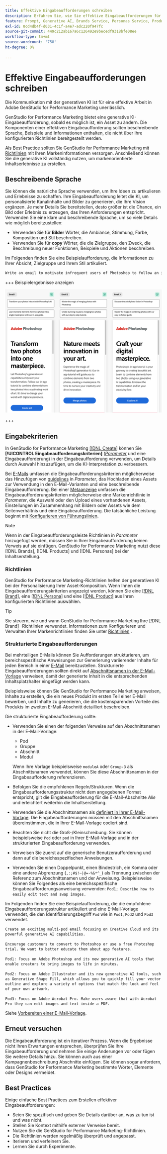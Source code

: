 ```yaml
---
title: Effektive Eingabeaufforderungen schreiben
description: Erfahren Sie, wie Sie effektive Eingabeaufforderungen für Adobe GenStudio for Performance Marketing schreiben.
feature: Prompt, Generative AI, Brands Service, Personas Service, Products Service, Guidelines
exl-id: 0cd4db4f-d031-4c1f-a4e7-adc220f947fc
source-git-commit: 449c212ab167a6c126492e9becedf9318bfe08ee
workflow-type: tm+mt
source-wordcount: '758'
ht-degree: 0%

---
```


# Effektive Eingabeaufforderungen schreiben

Die Kommunikation mit der generativen KI ist für eine effektive Arbeit in Adobe GenStudio for Performance Marketing unerlässlich.

GenStudio for Performance Marketing bietet eine generative KI-Eingabeaufforderung, sobald es möglich ist, ein Asset zu ändern. Die Komponenten einer effektiven Eingabeaufforderung sollten beschreibende Sprache, Beispiele und Informationen enthalten, die nicht über Ihre konfigurierten Richtlinien bereitgestellt werden.

Als Best Practice sollten Sie GenStudio for Performance Marketing mit [Richtlinien](/help/user-guide/guidelines/overview.md) mit Ihren Markeninformationen versorgen. Anschließend können Sie die generative KI vollständig nutzen, um markenorientierte Inhaltserlebnisse zu erstellen.

## Beschreibende Sprache

Sie können die natürliche Sprache verwenden, um Ihre Ideen zu artikulieren und Erlebnisse zu schaffen. Ihre Eingabeaufforderung leitet die KI, um personalisierte Kanalinhalte und Bilder zu generieren, die Ihre Vision ergänzen. Je mehr Details Sie bereitstellen, desto größer ist die Chance, ein Bild oder Erlebnis zu erzeugen, das Ihren Anforderungen entspricht. Verwenden Sie eine klare und beschreibende Sprache, um so viele Details wie möglich bereitzustellen:

- Verwenden Sie für **Bilder** Wörter, die Ambiance, Stimmung, Farbe, Komposition und Stil beschreiben.
- Verwenden Sie für **copy** Wörter, die die Zielgruppe, den Zweck, die Beschreibung neuer Funktionen, Beispiele und Aktionen beschreiben.

Im Folgenden finden Sie eine Beispielaufforderung, die Informationen zu Ihrer Absicht, Zielgruppe und Ihrem Stil artikuliert.

```bash
Write an email to motivate infrequent users of Photoshop to follow an in-app tutorial that teaches them to combine elements of two photos into a beautiful work of art. Highlight the generative AI capabilities of Photoshop and use references to natural imagery.
```

+++ Beispielergebnisse anzeigen

![drei generierte E-Mails](/help/assets/sample-email.png)

+++

## Eingabekriterien

In GenStudio for Performance Marketing [[!DNL Create]](/help/user-guide/create/overview.md) können Sie **[!UICONTROL Eingabeaufforderungskriterien]** ([_Parameter_](/help/user-guide/create/overview.md#parameters) und eine Eingabeaufforderung) in der Eingabeaufforderung verwenden, um Details durch Auswahl hinzuzufügen, um die KI-Interpretation zu verbessern.

Bei [E-Mails](/help/user-guide/create/email-experiences.md) umfassen die Eingabeaufforderungskriterien möglicherweise das Hinzufügen von [guidelines](/help/user-guide/guidelines/overview.md) in _Parameter_, das Hochladen eines Assets zur Verwendung in den E-Mail-Varianten und eine beschreibende Eingabeaufforderung. Bei einer [Metaanzeige](/help/user-guide/create/create-meta-ad.md) umfassen die Eingabeaufforderungskriterien möglicherweise eine Markenrichtlinie in _Parameter_, die Auswahl oder den Upload eines vorhandenen Assets, Einstellungen im Zusammenhang mit Bildern oder Assets wie dem Seitenverhältnis und eine Eingabeaufforderung. Die tatsächliche Leistung beginnt mit [Konfigurieren von Führungslinien](/help/user-guide/guidelines/add-guidelines.md).

>[!NOTE]
>
>Wenn in der Eingabeaufforderungsleiste Richtlinien in _Parameter_ hinzugefügt werden, müssen Sie in Ihrer Eingabeaufforderung keinen Verweis auf sie einfügen. GenStudio for Performance Marketing nutzt diese [!DNL Brands], [!DNL Products] und [!DNL Personas] bei der Inhaltserstellung.

### Richtlinien

GenStudio for Performance Marketing-Richtlinien helfen der generativen KI bei der Personalisierung Ihrer Asset-Komposition. Wenn Ihnen die Eingabeaufforderungskriterien angezeigt werden, können Sie eine [[!DNL Brand]](/help/user-guide/guidelines/brands.md), eine [[!DNL Persona]](/help/user-guide/guidelines/personas.md) und eine [[!DNL Product]](/help/user-guide/guidelines/products.md) aus Ihren konfigurierten Richtlinien auswählen.

>[!TIP]
>
>Sie steuern, wie und wann GenStudio for Performance Marketing Ihre [!DNL Brand] -Richtlinien verwendet. Informationen zum Konfigurieren und Verwalten Ihrer Markenrichtlinien finden Sie unter [Richtlinien](/help/user-guide/guidelines/overview.md) .

### Strukturierte Eingabeaufforderungen

Bei mehrteiligen E-Mails können Sie Aufforderungen strukturieren, um bereichsspezifische Anweisungen zur Generierung variierender Inhalte für jeden Bereich in einer [E-Mail](/help/user-guide/create/email-experiences.md) bereitzustellen. Strukturierte Eingabeaufforderungen sollten direkt auf [Abschnittsnamen in der E-Mail-Vorlage](/help/user-guide/content/email-template.md#multi-section-emails) verweisen, damit der generierte Inhalt in die entsprechenden Inhaltsplatzhalter eingefügt werden kann.

Beispielsweise können Sie GenStudio for Performance Marketing anweisen, Inhalte zu erstellen, die ein neues Produkt im ersten Teil einer E-Mail bewerben, und Inhalte zu generieren, die die kostensparenden Vorteile des Produkts im zweiten E-Mail-Abschnitt detailliert beschreiben.

Die strukturierte Eingabeaufforderung sollte:

- Verwenden Sie einen der folgenden Verweise auf den Abschnittsnamen in der E-Mail-Vorlage:
   - Pod
   - Gruppe
   - Abschnitt
   - Modul

  Wenn Ihre Vorlage beispielsweise `moduleA` oder `Group-3` als Abschnittsnamen verwendet, können Sie diese Abschnittsnamen in der Eingabeaufforderung referenzieren.

- Befolgen Sie die empfohlenen Regeln/Strukturen. Wenn die Eingabeaufforderungsstruktur nicht dem angegebenen Format entspricht, gilt die Eingabeaufforderung für die E-Mail-Abschnitte *Alle* und erleichtert weiterhin die Inhaltserstellung.
- Verwenden Sie die Abschnittsnamen als [definiert in Ihrer E-Mail-Vorlage](/help/user-guide/content/email-template.md#code-an-email-template). Die Eingabeaufforderungen müssen mit den Abschnittsnamen übereinstimmen, die in Ihrer E-Mail-Vorlage codiert sind.
- Beachten Sie nicht die Groß-/Kleinschreibung. Sie können beispielsweise `Pod` oder `pod` in Ihrer E-Mail-Vorlage und in der strukturierten Eingabeaufforderung verwenden.
- Verweisen Sie zuerst auf die generische Benutzeraufforderung und dann auf die bereichsspezifischen Anweisungen.
- Verwenden Sie einen Doppelpunkt, einen Bindestrich, ein Komma oder eine andere Abgrenzung (`,:;#$!~|@=-%&*^_`) als Trennung zwischen der Referenz zum Abschnittsnamen und der Anweisung. Beispielsweise können Sie Folgendes als eine bereichsspezifische Eingabeaufforderungsanweisung verwenden: `Pod1; Describe how to easily edit text and swap images.`

Im Folgenden finden Sie eine Beispielaufforderung, die die empfohlene Eingabeaufforderungsstruktur artikuliert und eine E-Mail-Vorlage verwendet, die den Identifizierungsbegriff `Pod` wie in `Pod1`, `Pod2` und `Pod3` verwendet.

```properties
Create an exciting multi-pod email focusing on Creative Cloud and its powerful generative AI capabilities.

Encourage customers to convert to Photoshop or use a free Photoshop trial. We want to better educate them about app features.

Pod1: Focus on Adobe Photoshop and its new generative AI tools that enable creators to bring images to life in minutes.

Pod2: Focus on Adobe Illustrator and its new generative AI tools, such as Generative Shape Fill, which allows you to quickly fill your vector outline and explore a variety of options that match the look and feel of your own artwork.

Pod3: Focus on Adobe Acrobat Pro. Make users aware that with Acrobat Pro they can edit images and text inside a PDF.
```

Siehe [Vorbereiten einer E-Mail-Vorlage](/help/user-guide/content/email-template.md#code-an-email-template).

## Erneut versuchen

Die Eingabeaufforderung ist ein iterativer Prozess. Wenn die Ergebnisse nicht Ihren Erwartungen entsprechen, überprüfen Sie Ihre Eingabeaufforderung und nehmen Sie einige Änderungen vor oder fügen Sie weitere Details hinzu. Sie können auch aus einer Kampagnenbeschreibung Abschnitte einfügen. Sie können sogar anfordern, dass GenStudio for Performance Marketing bestimmte Wörter, Elemente oder Designs vermeidet.

## Best Practices

Einige einfache Best Practices zum Erstellen effektiver Eingabeaufforderungen:

- Seien Sie spezifisch und geben Sie Details darüber an, was zu tun ist und was nicht.
- Stellen Sie Kontext mithilfe externer Verweise bereit.
- Nutzen Sie die GenStudio for Performance Marketing-Richtlinien.
- Die Richtlinien werden regelmäßig überprüft und angepasst.
- Iterieren und verfeinern Sie.
- Lernen Sie durch Experimente.
